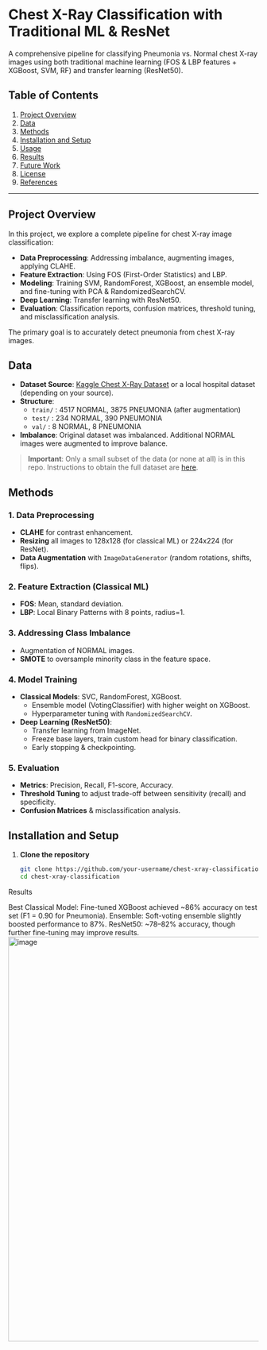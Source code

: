 # Chest X-Ray Classification with Traditional ML & ResNet

A comprehensive pipeline for classifying Pneumonia vs. Normal chest X-ray images using both traditional machine learning (FOS & LBP features + XGBoost, SVM, RF) and transfer learning (ResNet50).

## Table of Contents
1. [Project Overview](#project-overview)
2. [Data](#data)
3. [Methods](#methods)
4. [Installation and Setup](#installation-and-setup)
5. [Usage](#usage)
6. [Results](#results)
7. [Future Work](#future-work)
8. [License](#license)
9. [References](#references)

---

## Project Overview
In this project, we explore a complete pipeline for chest X-ray image classification:
- **Data Preprocessing**: Addressing imbalance, augmenting images, applying CLAHE.
- **Feature Extraction**: Using FOS (First-Order Statistics) and LBP.
- **Modeling**: Training SVM, RandomForest, XGBoost, an ensemble model, and fine-tuning with PCA & RandomizedSearchCV.
- **Deep Learning**: Transfer learning with ResNet50.
- **Evaluation**: Classification reports, confusion matrices, threshold tuning, and misclassification analysis.

The primary goal is to accurately detect pneumonia from chest X-ray images.

## Data
- **Dataset Source**: [Kaggle Chest X-Ray Dataset](<link-here>) or a local hospital dataset (depending on your source).
- **Structure**: 
  - `train/` : 4517 NORMAL, 3875 PNEUMONIA (after augmentation)
  - `test/` : 234 NORMAL, 390 PNEUMONIA
  - `val/`  : 8 NORMAL, 8 PNEUMONIA
- **Imbalance**: Original dataset was imbalanced. Additional NORMAL images were augmented to improve balance.

> **Important**: Only a small subset of the data (or none at all) is in this repo. Instructions to obtain the full dataset are [here](docs/dataset_instructions.md).

## Methods
### 1. Data Preprocessing
- **CLAHE** for contrast enhancement.
- **Resizing** all images to 128x128 (for classical ML) or 224x224 (for ResNet).
- **Data Augmentation** with `ImageDataGenerator` (random rotations, shifts, flips).

### 2. Feature Extraction (Classical ML)
- **FOS**: Mean, standard deviation.
- **LBP**: Local Binary Patterns with 8 points, radius=1.

### 3. Addressing Class Imbalance
- Augmentation of NORMAL images.
- **SMOTE** to oversample minority class in the feature space.

### 4. Model Training
- **Classical Models**: SVC, RandomForest, XGBoost.
  - Ensemble model (VotingClassifier) with higher weight on XGBoost.
  - Hyperparameter tuning with `RandomizedSearchCV`.
- **Deep Learning (ResNet50)**:
  - Transfer learning from ImageNet.
  - Freeze base layers, train custom head for binary classification.
  - Early stopping & checkpointing.

### 5. Evaluation
- **Metrics**: Precision, Recall, F1-score, Accuracy.
- **Threshold Tuning** to adjust trade-off between sensitivity (recall) and specificity.
- **Confusion Matrices** & misclassification analysis.

## Installation and Setup
1. **Clone the repository**  
   ```bash
   git clone https://github.com/your-username/chest-xray-classification.git
   cd chest-xray-classification


Results

Best Classical Model: Fine-tuned XGBoost achieved ~86% accuracy on test set (F1 = 0.90 for Pneumonia).
Ensemble: Soft-voting ensemble slightly boosted performance to 87%.
ResNet50: ~78–82% accuracy, though further fine-tuning may improve results.
<img width="815" alt="image" src="https://github.com/user-attachments/assets/a4d1a9c6-ef62-4fce-8b0a-3b0db820cef4" />

